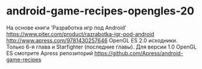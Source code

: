 # android-game-recipes-opengles-20
На основе книги 'Разработка игр под Android' https://www.piter.com/product/razrabotka-igr-pod-android http://www.apress.com/9781430257646 OpenGL ES 2.0 исходники. Только 6-я глава и Starfighter (последние главы).
Для версии 1.0 OpenGL ES смотрите Apress репозиторий https://github.com/Apress/android-game-recipes 
